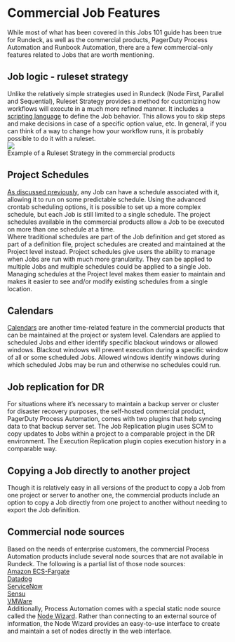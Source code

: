 # Commercial Job Features
While most of what has been covered in this Jobs 101 guide has been true for Rundeck, as well as the commercial products, PagerDuty Process Automation and Runbook Automation, there are a few commercial-only features related to Jobs that are worth mentioning.<br>
## Job logic - ruleset strategy
Unlike the relatively simple strategies used in Rundeck (Node First, Parallel and Sequential), Ruleset Strategy provides a method for customizing how workflows will execute in a much more refined manner.  It includes a [scripting language](https://docs.rundeck.com/docs/manual/workflow-strategies/ruleset.html#writing-rules) to define the Job behavior. This allows you to skip steps and make decisions in case of a specific option value, etc.  In general, if you can think of a way to change how your workflow runs, it is probably possible to do it with a ruleset.<br>
![](/assets/img/commercialfeatures1.gif)<br>
Example of a Ruleset Strategy in the commercial products<br>
## Project Schedules
[As discussed previously](https://docs.rundeck.com/docs/learning/howto/jobs/pieces-of-a-job.html#schedule), any Job can have a schedule associated with it, allowing it to run on some predictable schedule. Using the advanced crontab scheduling options, it is possible to set up a more complex schedule, but each Job is still limited to a single schedule. The project schedules available in the commercial products allow a Job to be executed on more than one schedule at a time.<br>
Where traditional schedules are part of the Job definition and get stored as part of a definition file, project schedules are created and maintained at the Project level instead.  Project schedules give users the ability to manage when Jobs are run with much more granularity. They can be applied to multiple Jobs and multiple schedules could be applied to a single Job.  Managing schedules at the Project level makes them easier to maintain and makes it easier to see and/or modify existing schedules from a single location.<br>
## Calendars
[Calendars](https://docs.rundeck.com/docs/manual/calendars.html#calendars) are another time-related feature in the commercial products that can be maintained at the project or system level. Calendars are applied to scheduled Jobs and either identify specific blackout windows or allowed windows.  Blackout windows will prevent execution during a specific window of all or some scheduled Jobs.  Allowed windows identify windows during which scheduled Jobs may be run and otherwise no schedules could run.<br>
## Job replication for DR
For situations where it’s necessary to maintain a backup server or cluster for disaster recovery purposes, the self-hosted commercial product, PagerDuty Process Automation, comes with two plugins that help syncing data to that backup server set. The Job Replication plugin uses SCM to copy updates to Jobs within a project to a comparable project in the DR environment. The Execution Replication plugin copies execution history in a comparable way.<br>
## Copying a Job directly to another project
Though it is relatively easy in all versions of the product to copy a Job from one project or server to another one, the commercial products include an option to copy a Job directly from one project to another without needing to export the Job definition.<br>
## Commercial node sources
Based on the needs of enterprise customers, the commercial Process Automation products include several node sources that are not available in Rundeck. The following is a partial list of those node sources:<br>
[Amazon ECS-Fargate](https://docs.rundeck.com/docs/manual/projects/resource-model-sources/ecs-fargate.html)<br>
[Datadog](https://docs.rundeck.com/docs/manual/projects/resource-model-sources/datadog.html)<br>
[ServiceNow](https://docs.rundeck.com/docs/manual/projects/resource-model-sources/servicenow.html)<br>
[Sensu](https://docs.rundeck.com/docs/manual/projects/resource-model-sources/sensu.html#setup)<br>
[VMWare](https://docs.rundeck.com/docs/manual/projects/resource-model-sources/vmware.html)<br>
Additionally, Process Automation comes with a special static node source called the [Node Wizard](https://docs.rundeck.com/docs/manual/projects/resource-model-sources/node-wizard.html).  Rather than connecting to an external source of information, the Node Wizard provides an easy-to-use interface to create and maintain a set of nodes directly in the web interface.<br>